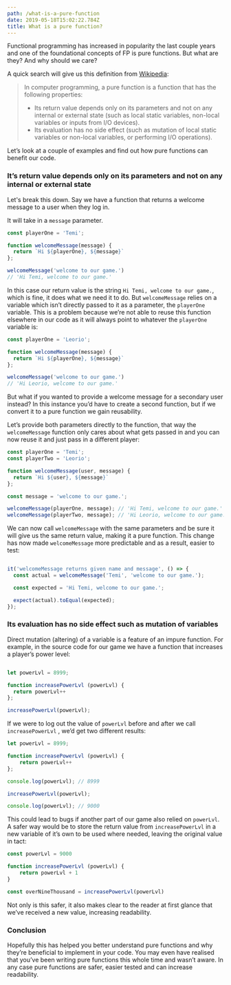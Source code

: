 ```yaml
---
path: /what-is-a-pure-function
date: 2019-05-18T15:02:22.784Z
title: What is a pure function?
---
```

Functional programming has increased in popularity the last couple years and one of the foundational concepts of FP is pure functions. But what are they? And why should we care?

A quick search will give us this definition from [Wikipedia](https://en.wikipedia.org/wiki/Pure_function):

> In computer programming, a pure function is a function that has the following properties:
> * Its return value depends only on its parameters and not on any internal or external state (such as local static variables, non-local variables or inputs from I/O devices).
> * Its evaluation has no side effect (such as mutation of local static variables or non-local variables, or performing I/O operations).

Let’s look at a couple of examples and find out how pure functions can benefit our code.

### It’s return value depends only on its parameters and not on any internal or external state

Let's break this down. Say we have a function that returns a welcome message to a user when they log in.

It will take in a `message` parameter.

``` javascript
const playerOne = 'Temi';

function welcomeMessage(message) {
  return `Hi ${playerOne}, ${message}`
};

welcomeMessage('welcome to our game.')
// 'Hi Temi, welcome to our game.'
```

In this case our return value is the string `Hi Temi, welcome to our game.`, which is fine, it does what we need it to do. But `welcomeMessage` relies on a variable which isn’t directly passed to it as a parameter, the `playerOne` variable. This is a problem because we’re not able to reuse this function elsewhere in our code as it will always point to whatever the `playerOne` variable is:

``` javascript
const playerOne = 'Leorio';

function welcomeMessage(message) {
  return `Hi ${playerOne}, ${message}`
};

welcomeMessage('welcome to our game.')
// 'Hi Leorio, welcome to our game.'

```

But what if you wanted to provide a welcome message for a secondary user instead? In this instance you’d have to create a second function, but if we convert it to a pure function we gain reusability.

Let’s provide both parameters directly to the function, that way the  `welcomeMessage` function only cares about what gets passed in and you can now reuse it and just pass in a different player:

``` javascript
const playerOne = 'Temi';
const playerTwo = 'Leorio';

function welcomeMessage(user, message) {
  return `Hi ${user}, ${message}`
};

const message = 'welcome to our game.';

welcomeMessage(playerOne, message); // 'Hi Temi, welcome to our game.'
welcomeMessage(playerTwo, message); // 'Hi Leorio, welcome to our game.'

```
We can now call `welcomeMessage` with the same parameters and be sure it will give us the same return value, making it a pure function. This change has now made `welcomeMessage` more predictable and as a result, easier to test:

```javascript

it('welcomeMessage returns given name and message', () => {
  const actual = welcomeMessage('Temi', 'welcome to our game.');

  const expected = 'Hi Temi, welcome to our game.';

  expect(actual).toEqual(expected);
});

```

### Its evaluation has no side effect such as mutation of variables

Direct mutation (altering) of a variable is a feature of an impure function. For example, in the source code for our game we have a function that increases a player’s power level:

```javascript

let powerLvl = 8999;

function increasePowerLvl (powerLvl) {
  return powerLvl++
};

increasePowerLvl(powerLvl);

```

If we were to log out the value of `powerLvl` before and after we call `increasePowerLvl` , we’d get two different results:

```javascript
let powerLvl = 8999;

function increasePowerLvl (powerLvl) {
	return powerLvl++
};

console.log(powerLvl); // 8999

increasePowerLvl(powerLvl);

console.log(powerLvl); // 9000

```

This could lead to bugs if another part of our game also relied on  `powerLvl`. A safer way would be to store the return value from `increasePowerLvl`  in a new variable of it’s own to be used where needed, leaving the original value in tact:

```javascript
const powerLvl = 9000

function increasePowerLvl (powerLvl) {
	return powerLvl + 1
}

const overNineThousand = increasePowerLvl(powerLvl)

```

Not only is this safer, it also makes clear to the reader at first glance that we’ve received a new value, increasing readability.

### Conclusion

Hopefully this has helped you better understand pure functions and why they’re beneficial to implement in your code. You may even have realised that you’ve been writing pure functions this whole time and wasn’t aware. In any case pure functions are safer, easier tested and can increase readability.
